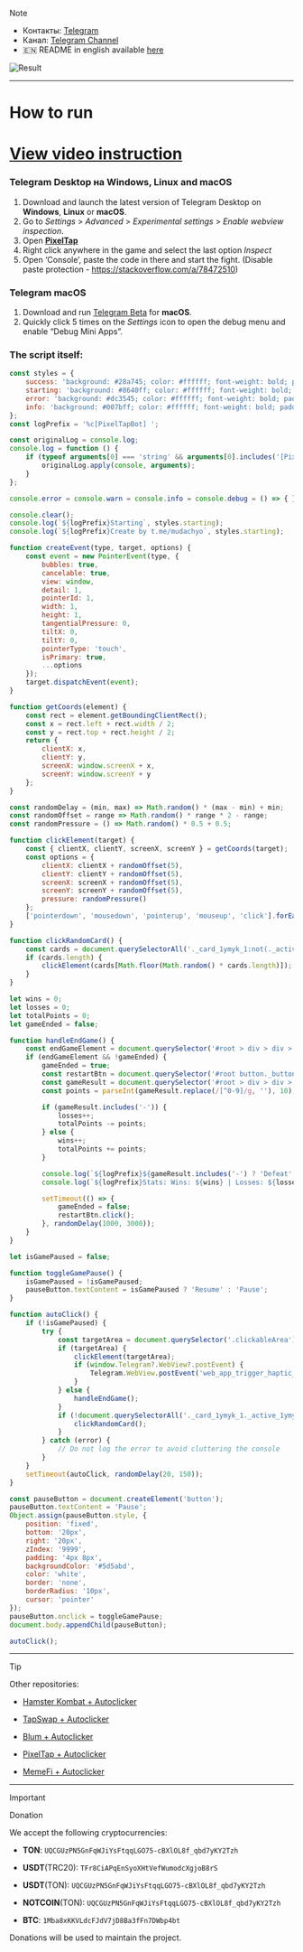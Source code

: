 > [!NOTE]
> - Контакты: [Telegram](https://t.me/mudachyo) 
> - Канал: [Telegram Channel](https://t.me/shopalenka) 
> - 🇪🇳 README in english available [here](README-EN.md)

![Result](result.gif)


---
# How to run
# [View video instruction](https://www.youtube.com/watch?v=FgyCcPZBmtc)
### Telegram Desktop на Windows, Linux and macOS
1. Download and launch the latest version of Telegram Desktop on **Windows**, **Linux** or **macOS**.
2. Go to *Settings* > *Advanced* > *Experimental settings* > *Enable webview inspection*.
3. Open **[PixelTap](tg://resolve?domain=pixelversexyzbot&start=2475526)**
4. Right click anywhere in the game and select the last option *Inspect*
5. Open ‘Console’, paste the code in there and start the fight. (Disable paste protection - https://stackoverflow.com/a/78472510)

### Telegram macOS
1. Download and run [Telegram Beta](https://telegram.org/dl/macos/beta) for **macOS**.
2. Quickly click 5 times on the *Settings* icon to open the debug menu and enable “Debug Mini Apps”.

### The script itself:
```javascript
const styles = {
    success: 'background: #28a745; color: #ffffff; font-weight: bold; padding: 4px 8px; border-radius: 4px;',
    starting: 'background: #8640ff; color: #ffffff; font-weight: bold; padding: 4px 8px; border-radius: 4px;',
    error: 'background: #dc3545; color: #ffffff; font-weight: bold; padding: 4px 8px; border-radius: 4px;',
    info: 'background: #007bff; color: #ffffff; font-weight: bold; padding: 4px 8px; border-radius: 4px;'
};
const logPrefix = '%c[PixelTapBot] ';

const originalLog = console.log;
console.log = function () {
    if (typeof arguments[0] === 'string' && arguments[0].includes('[PixelTapBot]')) {
        originalLog.apply(console, arguments);
    }
};

console.error = console.warn = console.info = console.debug = () => { };

console.clear();
console.log(`${logPrefix}Starting`, styles.starting);
console.log(`${logPrefix}Create by t.me/mudachyo`, styles.starting);

function createEvent(type, target, options) {
    const event = new PointerEvent(type, {
        bubbles: true,
        cancelable: true,
        view: window,
        detail: 1,
        pointerId: 1,
        width: 1,
        height: 1,
        tangentialPressure: 0,
        tiltX: 0,
        tiltY: 0,
        pointerType: 'touch',
        isPrimary: true,
        ...options
    });
    target.dispatchEvent(event);
}

function getCoords(element) {
    const rect = element.getBoundingClientRect();
    const x = rect.left + rect.width / 2;
    const y = rect.top + rect.height / 2;
    return {
        clientX: x,
        clientY: y,
        screenX: window.screenX + x,
        screenY: window.screenY + y
    };
}

const randomDelay = (min, max) => Math.random() * (max - min) + min;
const randomOffset = range => Math.random() * range * 2 - range;
const randomPressure = () => Math.random() * 0.5 + 0.5;

function clickElement(target) {
    const { clientX, clientY, screenX, screenY } = getCoords(target);
    const options = {
        clientX: clientX + randomOffset(5),
        clientY: clientY + randomOffset(5),
        screenX: screenX + randomOffset(5),
        screenY: screenY + randomOffset(5),
        pressure: randomPressure()
    };
    ['pointerdown', 'mousedown', 'pointerup', 'mouseup', 'click'].forEach(type => createEvent(type, target, options));
}

function clickRandomCard() {
    const cards = document.querySelectorAll('._card_1ymyk_1:not(._active_1ymyk_21)');
    if (cards.length) {
        clickElement(cards[Math.floor(Math.random() * cards.length)]);
    }
}

let wins = 0;
let losses = 0;
let totalPoints = 0;
let gameEnded = false;

function handleEndGame() {
    const endGameElement = document.querySelector('#root > div > div > div:nth-child(1) > div > div > h3');
    if (endGameElement && !gameEnded) {
        gameEnded = true;
        const restartBtn = document.querySelector('#root button._button_fe4eh_1._purple_fe4eh_31._textUppercase_fe4eh_28');
        const gameResult = document.querySelector('#root > div > div > div:nth-child(1) > div > div > div._footerCard_bgfdy_87 > div._reward_bgfdy_17 > span').innerText;
        const points = parseInt(gameResult.replace(/[^0-9]/g, ''), 10);

        if (gameResult.includes('-')) {
            losses++;
            totalPoints -= points;
        } else {
            wins++;
            totalPoints += points;
        }

        console.log(`${logPrefix}${gameResult.includes('-') ? 'Defeat' : 'Victory'} (${gameResult})`, gameResult.includes('-') ? styles.error : styles.success);
        console.log(`${logPrefix}Stats: Wins: ${wins} | Losses: ${losses} | Total Points: ${totalPoints}`, styles.info);

        setTimeout(() => {
            gameEnded = false;
            restartBtn.click();
        }, randomDelay(1000, 3000));
    }
}

let isGamePaused = false;

function toggleGamePause() {
    isGamePaused = !isGamePaused;
    pauseButton.textContent = isGamePaused ? 'Resume' : 'Pause';
}

function autoClick() {
    if (!isGamePaused) {
        try {
            const targetArea = document.querySelector('.clickableArea');
            if (targetArea) {
                clickElement(targetArea);
                if (window.Telegram?.WebView?.postEvent) {
                    Telegram.WebView.postEvent('web_app_trigger_haptic_feedback', { type: 'impact', impact_style: 'medium' });
                }
            } else {
                handleEndGame();
            }
            if (!document.querySelectorAll('._card_1ymyk_1._active_1ymyk_21').length) {
                clickRandomCard();
            }
        } catch (error) {
            // Do not log the error to avoid cluttering the console
        }
    }
    setTimeout(autoClick, randomDelay(20, 150));
}

const pauseButton = document.createElement('button');
pauseButton.textContent = 'Pause';
Object.assign(pauseButton.style, {
    position: 'fixed',
    bottom: '20px',
    right: '20px',
    zIndex: '9999',
    padding: '4px 8px',
    backgroundColor: '#5d5abd',
    color: 'white',
    border: 'none',
    borderRadius: '10px',
    cursor: 'pointer'
});
pauseButton.onclick = toggleGamePause;
document.body.appendChild(pauseButton);

autoClick();

```
---
> [!TIP]
> Other repositories:
> 
> - [Hamster Kombat + Autoclicker](https://github.com/mudachyo/Hamster-Kombat)
> 
> - [TapSwap + Autoclicker](https://github.com/mudachyo/TapSwap)
> 
> - [Blum + Autoclicker](https://github.com/mudachyo/Blum)
>
> - [PixelTap + Autoclicker](https://github.com/mudachyo/PixelTap)
> 
> - [MemeFi + Autoclicker](https://github.com/mudachyo/MemeFi-Coin)
---
> [!IMPORTANT] 
> Donation
> 
> We accept the following cryptocurrencies:
> 
> - **TON**: `UQCGUzPN5GnFqWJiYsFtqqLGO75-cBXlOL8f_qbd7yKY2Tzh`
> 
> - **USDT**(TRC20): `TFr8CiAPqEnSyoXHtVefWumodcXgjoB8rS`
> 
> - **USDT**(TON): `UQCGUzPN5GnFqWJiYsFtqqLGO75-cBXlOL8f_qbd7yKY2Tzh`
> 
> - **NOTCOIN**(TON): `UQCGUzPN5GnFqWJiYsFtqqLGO75-cBXlOL8f_qbd7yKY2Tzh`
> 
> - **BTC**: `1Mba8xKKVLdcFJdV7jD8Ba3fFn7DWbp4bt`
> 
> Donations will be used to maintain the project.